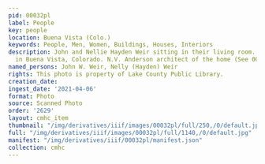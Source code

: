```yaml
---
pid: 00032pl
label: People
key: people
location: Buena Vista (Colo.)
keywords: People, Men, Women, Buildings, Houses, Interiors
description: John and Nellie Hayden Weir sitting in their living room. Princeton St.
  in Buena Vista, Colorado. N.V. Anderson architect of the home (See 0034PL)
named_persons: John W. Weir, Nelly (Hayden) Weir
rights: This photo is property of Lake County Public Library.
creation_date: 
ingest_date: '2021-04-06'
format: Photo
source: Scanned Photo
order: '2629'
layout: cmhc_item
thumbnail: "/img/derivatives/iiif/images/00032pl/full/250,/0/default.jpg"
full: "/img/derivatives/iiif/images/00032pl/full/1140,/0/default.jpg"
manifest: "/img/derivatives/iiif/00032pl/manifest.json"
collection: cmhc
---
```

